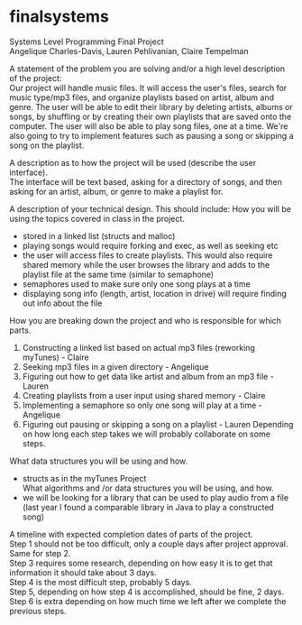 # finalsystems
Systems Level Programming Final Project\
Angelique Charles-Davis, Lauren Pehlivanian, Claire Tempelman

A statement of the problem you are solving and/or a high level description of the project:\
Our project will handle music files. It will access the user's files, search for music type/mp3 files, and organize playlists based on artist, album and genre. The user will be able to edit their library by deleting artists, albums or songs, by shuffling or by creating their own playlists that  are saved onto the computer. The user will also be able to play song files, one at a time. We're also going to try to implement features such as pausing a song or skipping a song on the playlist.

A description as to how the project will be used (describe the user interface).\
The interface will be text based, asking for a directory of songs, and then asking for an artist, album, or genre to make a playlist for.

A description of your technical design. This should include:
How you will be using the topics covered in class in the project.
  - stored in a linked list (structs and malloc)
  - playing songs would require forking and exec, as well as seeking etc
  - the user will access files to create playlists. This would also require shared memory while the user browses the library and adds to the playlist file at the same time (similar to semaphone)
  - semaphores used to make sure only one song plays at a time
  - displaying song info (length, artist, location in drive) will require finding out info about the file

How you are breaking down the project and who is responsible for which parts.
1. Constructing a linked list based on actual mp3 files (reworking myTunes) - Claire
2. Seeking mp3 files in a given directory - Angelique
3. Figuring out how to get data like artist and album from an mp3 file - Lauren
4. Creating playlists from a user input using shared memory - Claire
5. Implementing a semaphore so only one song will play at a time - Angelique
6. Figuring out pausing or skipping a song on a playlist - Lauren
Depending on how long each step takes we will probably collaborate on some steps.

What data structures you will be using and how.
  - structs as in the myTunes Project\
What algorithms and /or data structures you will be using, and how.
  - we will be looking for a library that can be used to play audio from a file (last year I found a comparable library in Java to play a constructed song)

A timeline with expected completion dates of parts of the project.\
Step 1 should not be too difficult, only a couple days after project approval.\
Same for step 2.\
Step 3 requires some research, depending on how easy it is to get that information it should take about 3 days.\
Step 4 is the most difficult step, probably 5 days.\
Step 5, depending on how step 4 is accomplished, should be fine, 2 days.\
Step 6 is extra depending on how much time we left after we complete the previous steps.
